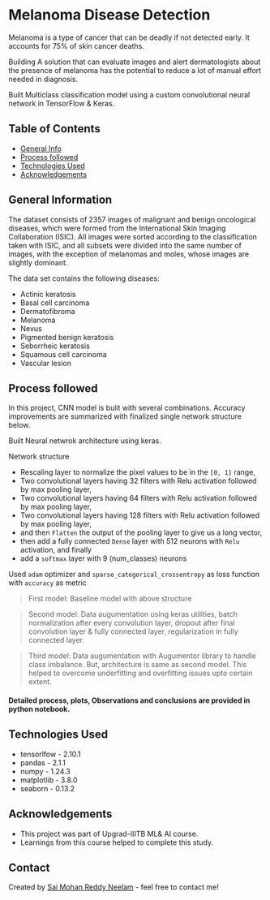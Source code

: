 # Melanoma Disease Detection
Melanoma is a type of cancer that can be deadly if not detected early. It accounts for 75% of skin cancer deaths. 

Building A solution that can evaluate images and alert dermatologists about the presence of melanoma has the potential to reduce a lot of manual effort needed in diagnosis.

Built Multiclass classification model using a custom convolutional neural network in TensorFlow & Keras.

## Table of Contents
* [General Info](#general-information)
* [Process followed](#process-followed)
* [Technologies Used](#technologies-used)
* [Acknowledgements](#acknowledgements)


## General Information
The dataset consists of 2357 images of malignant and benign oncological diseases, which were formed from the International Skin Imaging Collaboration (ISIC). All images were sorted according to the classification taken with ISIC, and all subsets were divided into the same number of images, with the exception of melanomas and moles, whose images are slightly dominant.

The data set contains the following diseases:

- Actinic keratosis
- Basal cell carcinoma
- Dermatofibroma
- Melanoma
- Nevus
- Pigmented benign keratosis
- Seborrheic keratosis
- Squamous cell carcinoma
- Vascular lesion


## Process followed
In this project, CNN model is bulit with several combinations. Accuracy improvements are summarized with finalized single network structure below.

Built Neural netwrok architecture using keras.

Network structure
- Rescaling layer to normalize the pixel values to be in the `[0, 1]` range,
- Two convolutional layers having 32 filters with Relu activation followed by max pooling layer,
- Two convolutional layers having 64 filters with Relu activation followed by max pooling layer,
- Two convolutional layers having 128 filters with Relu activation followed by max pooling layer,
- and then `Flatten` the output of the pooling layer to give us a long vector, 
- then add a fully connected `Dense` layer with 512 neurons with `Relu` activation, and finally
- add a `softmax` layer with 9 (num_classes) neurons


Used `adam` optimizer and `sparse_categorical_crossentropy` as loss function with `accuracy` as metric

> First model: Baseline model with above structure

> Second model: Data augumentation using keras utilities, batch normalization after every convolution layer, dropout after final convolution layer & fully connected layer, regularization in fully connected layer.

> Third model: Data augumentation with Augumentor library to handle class imbalance. But, architecture is same as second model. This helped to overcome underfitting and overfitting issues upto certain extent.

#### Detailed process, plots, Observations and conclusions are provided in python notebook.


## Technologies Used
- tensorlfow - 2.10.1
- pandas - 2.1.1
- numpy - 1.24.3
- matplotlib - 3.8.0
- seaborn - 0.13.2

<!-- As the libraries versions keep on changing, it is recommended to mention the version of library used in this project -->

## Acknowledgements
- This project was part of Upgrad-IIITB ML& AI course.
- Learnings from this course helped to complete this study.


## Contact
Created by [Sai Mohan Reddy Neelam](https://github.com/saimohan35) - feel free to contact me!